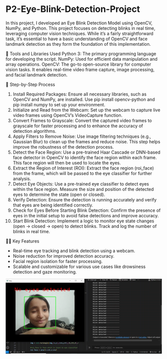 # P2-Eye-Blink-Detection-Project

In this project, I developed an Eye Blink Detection Model using OpenCV, NumPy, and Python. This project focuses on detecting blinks in real time, leveraging computer vision techniques. While it’s a fairly straightforward task, it’s essential to have a basic understanding of OpenCV and face landmark detection as they form the foundation of this implementation.

🔧 Tools and Libraries Used
Python 3: The primary programming language for developing the script.
NumPy: Used for efficient data manipulation and array operations.
OpenCV: The go-to open-source library for computer vision tasks. It enables real-time video frame capture, image processing, and facial landmark detection.

🧩 Step-by-Step Process
1. Install Required Packages:
Ensure all necessary libraries, such as OpenCV and NumPy, are installed. Use pip install opencv-python and pip install numpy to set up your environment.
2. Initialize and Read from the Webcam:
Set up the webcam to capture live video frames using OpenCV’s VideoCapture function.
3. Convert Frames to Grayscale:
Convert the captured video frames to grayscale for faster processing and to enhance the accuracy of detection algorithms.
4. Apply Filters to Remove Noise:
Use image filtering techniques (e.g., Gaussian Blur) to clean up the frames and reduce noise. This step helps improve the robustness of the detection process.
5. Detect the Face Region:
Use a pre-trained Haar Cascade or DNN-based face detector in OpenCV to identify the face region within each frame. This face region will then be used to locate the eyes.
6. Extract the Region of Interest (ROI):
Extract the face region (roi_face) from the frame, which will be passed to the eye classifier for further analysis.
7. Detect Eye Objects:
Use a pre-trained eye classifier to detect eyes within the face region. Measure the size and position of the detected eyes to determine the state (open or closed).
8. Verify Detection:
Ensure the detection is running accurately and verify that eyes are being identified correctly.
9. Check for Eyes Before Starting Blink Detection:
Confirm the presence of eyes in the initial setup to avoid false detections and improve accuracy.
10. Start Blink Detection:
Implement a logic to monitor eye state changes (open → closed → open) to detect blinks. Track and log the number of blinks in real time.

👨‍💻 Key Features
- Real-time eye tracking and blink detection using a webcam.
- Noise reduction for improved detection accuracy.
- Facial region isolation for faster processing.
- Scalable and customizable for various use cases like drowsiness detection and gaze monitoring.

<img src="https://github.com/iamramzan/P2-Eye-Blink-Detection-Project/blob/main/Eye_Blink_Detection.png">
